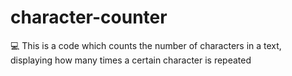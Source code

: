 # character-counter
:computer: This is a code which counts the number of characters in a text, displaying how many times a certain character is repeated
